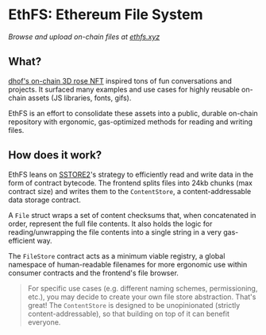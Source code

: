 # EthFS: Ethereum File System

_Browse and upload on-chain files at [ethfs.xyz](https://ethfs.xyz)_

## What?

[dhof's on-chain 3D rose NFT](https://twitter.com/dhof/status/1569750046106873857) inspired tons of fun conversations and projects. It surfaced many examples and use cases for highly reusable on-chain assets (JS libraries, fonts, gifs).

EthFS is an effort to consolidate these assets into a public, durable on-chain repository with ergonomic, gas-optimized methods for reading and writing files.

## How does it work?

EthFS leans on [SSTORE2](https://github.com/0xsequence/sstore2)'s strategy to efficiently read and write data in the form of contract bytecode. The frontend splits files into 24kb chunks (max contract size) and writes them to the `ContentStore`, a content-addressable data storage contract.

A `File` struct wraps a set of content checksums that, when concatenated in order, represent the full file contents. It also holds the logic for reading/unwrapping the file contents into a single string in a very gas-efficient way.

The `FileStore` contract acts as a minimum viable registry, a global namespace of human-readable filenames for more ergonomic use within consumer contracts and the frontend's file browser.

> For specific use cases (e.g. different naming schemes, permissioning, etc.), you may decide to create your own file store abstraction. That's great! The `ContentStore` is designed to be unopinionated (strictly content-addressable), so that building on top of it can benefit everyone.
